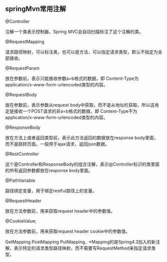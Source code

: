 ## springMvn常用注解

@Controller

注解一个类表示控制器，Spring MVC会自动扫描标注了这个注解的类。

@RequestMapping

请求路径映射，可以标注类，也可以是方法，可以指定请求类型，默认不指定为全部接收。

@RequestParam

放在参数前，表示只能接收参数a=b格式的数据，即 Content-Type为 application/x-www-form-urlencoded类型的内容。

@RequestBody

放在参数前，表示参数从request body中获取，而不是从地址栏获取，所以这肯定是接收一个POST请求的非a=b格式的数据，即 Content-Type不为 application/x-www-form-urlencoded类型的内容。

@ResponseBody

放在方法上或者返回类型前，表示此方法返回的数据放在response body里面，而不是跳转页面。一般用于ajax请求，返回json数据。

@RestController

这个是Controller和ResponseBody的组合注解，表示@Controller标识的类里面的所有返回参数都放在response body里面。

@PathVariable

路径绑定变量，用于绑定restful路径上的变量。

@RequestHeader

放在方法参数前，用来获取request header中的参数值。

@CookieValue;

放在方法参数前，用来获取request header cookie中的参数值。

GetMapping PostMapping PutMapping.. *Mapping的是Spring4.3加入的新注解，表示特定的请求类型路径映射，而不需要写RequestMethod来指定请求类型。